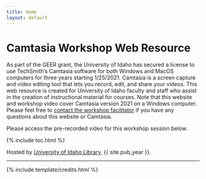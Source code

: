 ```yaml
---
title: Home
layout: default
---
```


# Camtasia Workshop Web Resource

As part of the GEER grant, the University of Idaho has secured a license to use TechSmith’s Camtasia software for both Windows and MacOS computers for three years starting 1/25/2021. Camtasia is a screen capture and video editing tool that lets you record, edit, and share your videos. This web resource is created for University of Idaho faculty and staff who assist in the creation of instructional material for courses. Note that this website and workshop video cover Camtasia version 2021 on a Windows computer. Please feel free to [contact the workshop facilitator](mailto:hanwendong@uidaho.edu) if you have any questions about this website or Camtasia.

Please access the pre-recorded video for this workshop session below.

{% include toc.html %}

Hosted by [University of Idaho Library](http://www.lib.uidaho.edu/), {{ site.pub_year }}.

------

{% include template/credits.html %}
